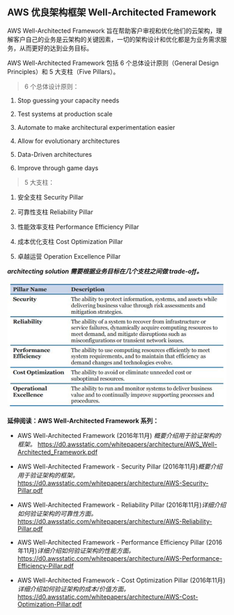 ## AWS 优良架构框架 Well-Architected Framework

AWS Well-Architected Framework 旨在帮助客户审视和优化他们的云架构，理解客户自己的业务是云架构的关键因素，一切的架构设计和优化都是为业务需求服务，从而更好的达到业务目标。

AWS Well-Architected Framework 包括 6 个总体设计原则（General Design Principles）和 5 大支柱（Five Pillars）。

> 6 个总体设计原则：

1. Stop guessing your capacity needs

2. Test systems at production scale

3. Automate to make architectural experimentation easier

4. Allow for evolutionary architectures

5. Data-Driven architectures

6. Improve through game days

> 5 大支柱：

1. 安全支柱 Security Pillar

2. 可靠性支柱 Reliability Pillar

3. 性能效率支柱 Performance Efficiency Pillar

4. 成本优化支柱 Cost Optimization Pillar

5. 卓越运营 Operation Excellence Pillar

_**architecting solution 需要根据业务目标在几个支柱之间做 trade-off。**_

![](/assets/FivePillars.JPG)

**延伸阅读：AWS Well-Architected Framework 系列：**

* AWS Well-Architected Framework \(2016年11月\) _概要介绍用于验证架构的框架。_ https://d0.awsstatic.com/whitepapers/architecture/AWS_Well-Architected_Framework.pdf

* AWS Well-Architected Framework - Security Pillar \(2016年11月\)_概要介绍用于验证架构的框架。_ https://d0.awsstatic.com/whitepapers/architecture/AWS-Security-Pillar.pdf

* AWS Well-Architected Framework - Reliability Pillar \(2016年11月\)_详细介绍如何验证架构的可靠性方面。_ https://d0.awsstatic.com/whitepapers/architecture/AWS-Reliability-Pillar.pdf

* AWS Well-Architected Framework - Performance Efficiency Pillar \(2016年11月\)_详细介绍如何验证架构的性能方面。_ https://d0.awsstatic.com/whitepapers/architecture/AWS-Performance-Efficiency-Pillar.pdf

* AWS Well-Architected Framework - Cost Optimization Pillar \(2016年11月\)_详细介绍如何验证架构的成本/价值方面。_ https://d0.awsstatic.com/whitepapers/architecture/AWS-Cost-Optimization-Pillar.pdf



